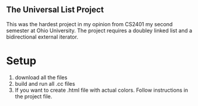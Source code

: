 ## The Universal List Project
This was the hardest project in my opinion from CS2401 my second semester at Ohio University. The project requires a doubley linked list and a bidirectional external iterator.

# Setup
1. download all the files
2. build and run all .cc files
3. If you want to create .html file with actual colors. Follow instructions in the project file.
